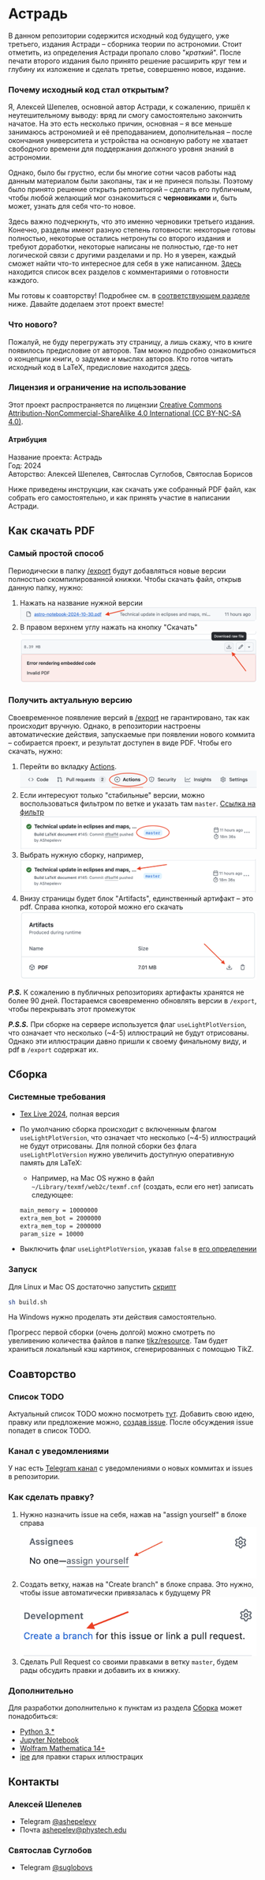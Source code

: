 # Астрадь

В данном репозитории содержится исходный код будущего, уже третьего, издания Астради – сборника теории по астрономии. Стоит отметить, из определения Астради пропало слово "_краткий_". После печати второго издания было принято решение расширить круг тем и глубину их изложение и сделать третье, совершенно новое, издание.

### Почему исходный код стал открытым?

Я, Алексей Шепелев, основной автор Астради, к сожалению, пришёл к неутешительному выводу: вряд ли смогу самостоятельно закончить начатое. На это есть несколько причин, основная – я все меньше занимаюсь астрономией и её преподаванием, дополнительная – после окончания университета и устройства на основную работу не хватает свободного времени для поддержания должного уровня знаний в астрономии.

Однако, было бы грустно, если бы многие сотни часов работы над данным материалом были закопаны, так и не принеся пользы. Поэтому было принято решение открыть репозиторий – сделать его публичным, чтобы любой желающий мог ознакомиться с **черновиками** и, быть может, узнать для себя что-то новое.

Здесь важно подчеркнуть, что это именно черновики третьего издания. Конечно, разделы имеют разную степень готовности: некоторые готовы полностью, некоторые остались нетронуты со второго издания и требуют доработки, некоторые написаны не полностью, где-то нет логической связи с другими разделами и пр. Но я уверен, каждый сможет найти что-то интересное для себя в уже написанном. [Здесь](https://github.com/AShepelevv/astro.notebook/wiki/Содержание-с-комментариями-авторов-о-степени-готовности) находится список всех разделов с комментариями о готовности каждого. 

Мы готовы к соавторству! Подробнее см. в [соответствующем разделе](#соавторство) ниже. Давайте доделаем этот проект вместе! 

### Что нового?
Пожалуй, не буду перегружать эту страницу, а лишь скажу, что в книге появилось предисловие от авторов. Там можно подробно ознакомиться о концепции книги, о задумке и мыслях авторов. Кто готов читать исходный код в LaTeX, предисловие находится [здесь](sys/preface.tex).

### Лицензия и ограничение на использование
Этот проект распространяется по лицензии [Creative Commons Attribution-NonCommercial-ShareAlike 4.0 International (CC BY-NC-SA 4.0)](https://creativecommons.org/licenses/by-nc-sa/4.0/).

#### Атрибуция
Название проекта: Астрадь \
Год: 2024 \
Авторство: Алексей Шепелев, Святослав Суглобов, Святослав Борисов

Ниже приведены инструкции, как скачать уже собранный PDF файл, как собрать его самостоятельно, и как принять участие в написании Астради.

## Как скачать PDF

### Самый простой способ

Периодически в папку [/export](export) будут добавляться новые версии полностью скомпилированной книжки. Чтобы скачать файл,  открыв данную папку, нужно:

1. Нажать на название нужной версии ![Нажмите на название нужной версии](readme/pdf/export/filename.png)
2. В правом верхнем углу нажать на кнопку "Скачать" ![Скачать в правом верхнем углу](readme/pdf/export/download.png)

### Получить актуальную версию
Своевременное появление версий в [/export](export) не гарантировано, так как происходит вручную. Однако, в репозитории настроены автоматические действия, запускаемые при появлении нового коммита – собирается проект, и результат доступен в виде PDF. Чтобы его скачать, нужно:
1. Перейти во вкладку [Actions](https://github.com/AShepelevv/astro.notebook/actions). ![](readme/pdf/actions/actions-tab.png)
2. Если интересуют только "стабильные" версии, можно воспользоваться фильтром по ветке и указать там `master`. [Ссылка на фильтр](https://github.com/AShepelevv/astro.notebook/actions?query=branch%3Amaster) ![](readme/pdf/actions/stable-version.png)
3. Выбрать нужную сборку, например, ![](readme/pdf/actions/select-build.png)
4. Внизу страницы будет блок "Artifacts", единственный артифакт – это pdf. Справа кнопка, которой можно его скачать
![](readme/pdf/actions/artifact.png)

**_P.S._** К сожалению в публичных репозиториях артифакты хранятся не более 90 дней. Постараемся своевременно обновлять версии в `/export`, чтобы перекрывать этот промежуток

**_P.S.S._** При сборке на сервере используется флаг `useLightPlotVersion`, что означает что несколько (~4-5) иллюстраций не будут отрисованы. Однако эти иллюстрации давно пришли к своему финальному виду, и pdf в `/export` содержат их.

## Сборка

### Системные требования

* [Tex Live 2024](https://www.tug.org/texlive/acquire-netinstall.html), полная версия
* По умолчанию сборка происходит с включенным флагом `useLightPlotVersion`, что означает что несколько (~4-5) иллюстраций не будут отрисованы. Для полной сборки без флага `useLightPlotVersion` нужно увеличить доступную оперативную память для LaTeX:
  * Например, на Mac OS нужно в файл `~/Library/texmf/web2c/texmf.cnf` (создать, если его нет) записать следующее:

  ```
  main_memory = 10000000
  extra_mem_bot = 2000000
  extra_mem_top = 2000000
  param_size = 10000
  ```
* Выключить флаг `useLightPlotVersion`, указав `false` в [его определении](https://github.com/AShepelevv/astro.notebook/blob/dda242ac37eaf0d64b5b30fe7ed7aa6400e9bade/astro-notebook.tex#L18)

### Запуск
Для Linux и Mac OS достаточно запустить [скрипт](build.sh)
```bash
sh build.sh
```
На Windows нужно проделать эти действия самостоятельно.

Прогресс первой сборки (очень долгой) можно смотреть по увеливению количества файлов в папке [tikz/resource](tikz/resource). Там будет храниться локальный кэш картинок, сгенерированных с помощью TikZ.

## Соавторство
### Список TODO
Актуальный список TODO можно посмотреть [тут](https://github.com/AShepelevv/astro.notebook/labels/todo). Добавить свою идею, правку или предложение можно, [создав issue](https://github.com/AShepelevv/astro.notebook/issues/new). После обсуждения issue попадет в список TODO.

### Канал с уведомлениями

У нас есть [Telegram канал](https://t.me/+_xvJxn3ZKVdiN2Q6) с уведомлениями о новых коммитах и issues в репозитории.

### Как сделать правку?
1. Нужно назначить issue  на себя, нажав на "assign yourself" в блоке справа ![assign yourself](readme/issue/assign.png)
2. Создать ветку, нажав на "Create branch" в блоке справа. Это нужно, чтобы issue автоматически привязалась к будущему PR ![create branch](readme/issue/create-branch.png)
2. Сделать Pull Request со своими правками в ветку `master`, будем рады обсудить правки и добавить их в книжку.

### Дополнительно
Для разработки дополнительно к пунктам из раздела [Сборка](#сборка) может понадобиться:

* [Python 3.*](https://www.python.org)
* [Jupyter Notebook](https://jupyter.org)
* [Wolfram Mathematica 14+](https://www.wolfram.com/mathematica/)
* [ipe](https://ipe.otfried.org) для правки старых иллюстрацих

## Контакты

### Алексей Шепелев

* Telegram [@ashepelevv](https://t.me/ashepelevv)
* Почта [ashepelev@phystech.edu](mailto:shepelev.as@phystech.edu)

### Святослав Суглобов

* Telegram [@suglobovs](https://t.me/suglobovs)


